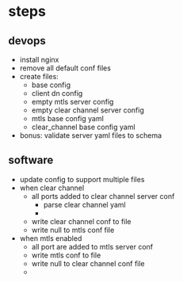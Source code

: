 # steps 
## devops
- install nginx
- remove all default conf files
- create files:
  - base config
  - client dn config
  - empty mtls server config
  - empty clear channel server config 
  - mtls base config yaml
  - clear_channel base config yaml
- bonus: validate server yaml files to schema

## software
- update config to support multiple files
- when clear channel
  - all ports added to clear channel server conf
    - parse clear channel yaml
    - 
  - write clear channel conf to file
  - write null to mtls conf file
- when mtls enabled
  - all port are added to mtls server conf
  - write mtls conf to file
  - write null to clear channel conf file
  - 